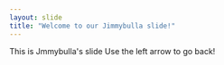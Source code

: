 ```yaml
---
layout: slide
title: "Welcome to our Jimmybulla slide!"
---
```

This is Jmmybulla's slide
Use the left arrow to go back!
